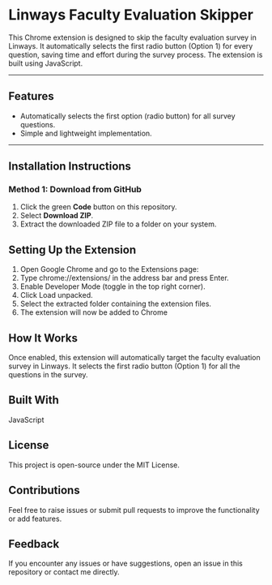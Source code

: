 # Linways Faculty Evaluation Skipper

This Chrome extension is designed to skip the faculty evaluation survey in Linways. It automatically selects the first radio button (Option 1) for every question, saving time and effort during the survey process. The extension is built using JavaScript.

---

## Features
- Automatically selects the first option (radio button) for all survey questions.
- Simple and lightweight implementation.

---

## Installation Instructions

### Method 1: Download from GitHub
1. Click the green **Code** button on this repository.
2. Select **Download ZIP**.
3. Extract the downloaded ZIP file to a folder on your system.

## Setting Up the Extension
1. Open Google Chrome and go to the Extensions page:
2. Type chrome://extensions/ in the address bar and press Enter.
3. Enable Developer Mode (toggle in the top right corner).
4. Click Load unpacked.
5. Select the extracted folder containing the extension files.
6. The extension will now be added to Chrome

## How It Works
Once enabled, this extension will automatically target the faculty evaluation survey in Linways.
It selects the first radio button (Option 1) for all the questions in the survey.

## Built With
JavaScript

## License
This project is open-source under the MIT License.

## Contributions
Feel free to raise issues or submit pull requests to improve the functionality or add features.

## Feedback
If you encounter any issues or have suggestions, open an issue in this repository or contact me directly.

